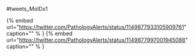 #tweets_MolDx1

{% embed url="https://twitter.com/PathologyAlerts/status/1149877933105909761"  caption="" % }
{% embed url="https://twitter.com/PathologyAlerts/status/1149877997001945088"  caption="" % }
